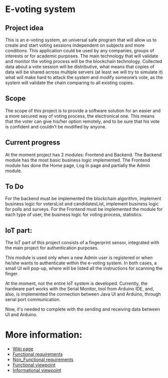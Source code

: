 # E-voting system

## Project idea

This is an e-voting system, an universal safe program that will allow us to create and start voting sessions independent on subjects and more conditions. 
This application could be used by any companies, groups of interests or for academic purposes. 
The main technology that will validate and monitor the voting process will be the blockchain technology. Collected data about a vote session will be distributive, what means that copies of data will be shared across multiple servers (at least we will try to simulate it) what will make hard to attack the system and modify someone’s vote, as the system will validate the chain comparing to all existing copies. 

## Scope

The scope of this project is to provide a software solution for an easier and a more secured way of voting process, the electronical one. This means that the voter can give his/her option remotely, and to be sure that his vote is confident and couldn't be modified by anyone.

## Current progress
At the moment project has 2 modules: Frontend and Backend. 
The Backend module has the most basic business logic implemented. The Frontend module has done the Home page, Log In page and partially the Admin module.
## To Do
For the backend must be implemented the blockchain algorithm, implement business logic for votersList and candidatesList, implement business logic for polls and surveys.
For the Frontend must be implemented the module for each type of user, the business logic for voting process, statistics.

## IoT part:
The IoT part of this project consists of a fingerprint sensor, integrated with the main project for authentication purposes.

This module is used only when a new Admin user is registered or when he/she wants to authenticate within the e-voting system.
In both cases, a small UI will pop-up, where will be listed all the instructions for scanning the finger.

At the moment, not the entire IoT system is developed. Currently, the hardware part works with the Serial Monitor, tool from Arduino IDE, and, also, is implemented the connection between Java UI and Arduino, through serial port communication. 

Now, it's needed to complete with the sending and receiving data between UI and Arduino.
  
# More information:
<ul>
  <li>
    <a href="https://github.com/aminoiu/e-voting/wiki"> Wiki page
 
  <li>
    <a href="https://github.com/aminoiu/e-voting/wiki/Functional-requirements"> Functional requirements
  
  <li>
    <a href="https://github.com/aminoiu/e-voting/wiki/Non-Functional-requirements"> Non_Functional requirements
 
  <li>
    <a href="https://github.com/aminoiu/e-voting/wiki/Functional-viewpoint"> Functional viewpoint
  
   <li>
     <a href="https://github.com/aminoiu/e-voting/wiki/Informational-viewpoints"> Informational viewpoint
 
 
 

  
  
